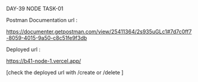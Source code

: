 DAY-39 NODE TASK-01

Postman Documentation url :

https://documenter.getpostman.com/view/25411364/2s935uGLc1#7d7c0ff7-8059-4015-9a50-c8c51fe9f3db

Deployed url :

https://b41-node-1.vercel.app/

[check the deployed url with /create or /delete ]